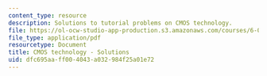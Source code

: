 ```yaml
---
content_type: resource
description: Solutions to tutorial problems on CMOS technology.
file: https://ol-ocw-studio-app-production.s3.amazonaws.com/courses/6-004-computation-structures-spring-2009/dfc695aaff004043a032984f25a01e72_MIT6_004s09_tutor03_sol.pdf
file_type: application/pdf
resourcetype: Document
title: CMOS technology - Solutions
uid: dfc695aa-ff00-4043-a032-984f25a01e72
---
```

